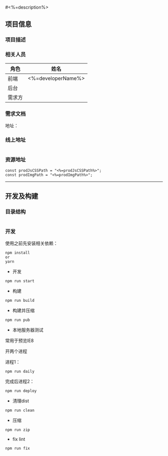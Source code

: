 #<%=description%>

## 项目信息

### 项目描述 



### 相关人员
| 角色  | 姓名 |
| ------------- | ------------- |
| 前端  | <%=developerName%> |
| 后台  |  |
| 需求方  |  |

### 需求文档

地址：


### 线上地址

```

```

### 资源地址

```
const prodJsCSSPath = "<%=prodJsCSSPath%>";
const prodImgPath = "<%=prodImgPath%>";
```

--------


## 开发及构建

### 目录结构

```

```

### 开发

使用之前先安装相关依赖：

```
npm install
or
yarn
```

- 开发

```
npm run start
```

- 构建

```
npm run build
```

- 构建并压缩 


```
npm run pub
```


- 本地服务器测试

常用于预览IE8

开两个进程

进程1：
```
npm run daily
```

完成后进程2：
```
npm run deploy
```


- 清理dist

```
npm run clean
```

- 压缩

```
npm run zip
```


- fix lint

```
npm run fix
```

